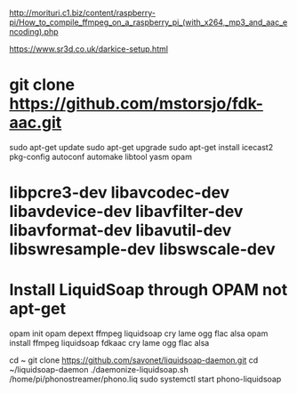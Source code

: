 


http://morituri.c1.biz/content/raspberry-pi/How_to_compile_ffmpeg_on_a_raspberry_pi_(with_x264,_mp3_and_aac_encoding).php

https://www.sr3d.co.uk/darkice-setup.html

# git clone https://github.com/mstorsjo/fdk-aac.git 

sudo apt-get update
sudo apt-get upgrade
sudo apt-get install icecast2 pkg-config autoconf automake libtool yasm opam 


# libpcre3-dev libavcodec-dev libavdevice-dev libavfilter-dev libavformat-dev libavutil-dev libswresample-dev libswscale-dev

# Install LiquidSoap through OPAM not apt-get
opam init
opam depext ffmpeg liquidsoap  cry lame ogg flac alsa
opam install ffmpeg liquidsoap fdkaac cry lame ogg flac alsa

cd ~
git clone https://github.com/savonet/liquidsoap-daemon.git
cd ~/liquidsoap-daemon
./daemonize-liquidsoap.sh /home/pi/phonostreamer/phono.liq
sudo systemctl start phono-liquidsoap


<!-- 
./autogen.sh
./configure --enable-shared --enable-static
sudo make -j4
sudo make install
sudo ldconfig




/home/pi/phonostreamer/phono.liq

chmod 777 /run/liquidsoap
/etc/init.d/liquidsoap start -->